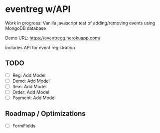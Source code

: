 # eventreg w/API

Work in progress: Vanilla javascript test of adding/removing events using MongoDB database

Demo URL: https://eventregg.herokuapp.com/

Includes API for event registration

## TODO
- [ ] Reg: Add Model
- [ ] Demo: Add Model
- [ ] Item: Add Model
- [ ] Order: Add Model
- [ ] Payment: Add Model

## Roadmap / Optimizations
- [ ] FormFields

